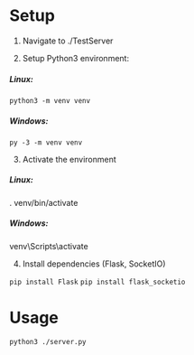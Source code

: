 # Setup 

1. Navigate to ./TestServer

2. Setup Python3 environment:

##### Linux:
`python3 -m venv venv`

##### Windows:
`py -3 -m venv venv`

3. Activate the environment

##### Linux:
. venv/bin/activate

##### Windows:
venv\Scripts\activate

4. Install dependencies (Flask, SocketIO)

`pip install Flask`
`pip install flask_socketio`

# Usage

`python3 ./server.py`
